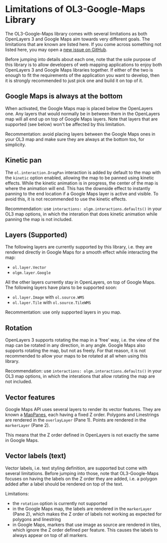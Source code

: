 Limitations of OL3-Google-Maps Library
======================================

The OL3-Google-Maps library comes with several limitations as both OpenLayers 3
and Google Maps aim towards very different goals. The limitations that are
known are listed here. If you come across something not listed here, you may
open a
[new issue on GitHub](https://github.com/mapgears/ol3-google-maps/issues/new).

Before jumping into details about each one, note that the sole purpose of this
library is to allow developers of web mapping applications to enjoy both
OpenLayers 3 and Google Maps libraries together. If either of the two
is enough to fit the requirements of the application you want to develop, then
it is strongly recommended to just pick one and build it on top of it.


Google Maps is always at the bottom
-----------------------------------

When activated, the Google Maps map is placed below the OpenLayers one. Any
layers that would normally be in between them in the OpenLayers map will
all end up on top of Google Maps layers. Note that layers that are supported
(see below) won't be affected by this limitation.

Recommentation: avoid placing layers between the Google Maps ones in your OL3
map and make sure they are always at the bottom too, for simplicity.


Kinetic pan
-----------

The `ol.interaction.DragPan` interaction is added by default to the map with
the `kinetic` option enabled, allowing the map to be panned using kinetic
effects. While the kinetic animation is in progress, the center of the map
is where the animation will end. This has the downside effect to instantly
panning to the end location if a Google Maps layer is active and visible.
To avoid this, it is not recommended to use the kinetic effects.

Recommendation: use `interactions: olgm.interactions.defaults()` in your OL3
map options, in which the interation that does kinetic animation while panning
the map is not included.


Layers (Supported)
------------------

The following layers are currently supported by this library, i.e. they are
rendered directly in Google Maps for a smooth effect while interacting the map:

 * `ol.layer.Vector`
 * `olgm.layer.Google`

All the other layers currently stay in OpenLayers, on top of Google Maps. The
following layers have plans to be supported soon:

 * `ol.layer.Image` with `ol.source.WMS`
 * `ol.layer.Tile` with `ol.source.TileWMS`

Recommentation: use only supported layers in you map.


Rotation
--------

OpenLayers 3 supports rotating the map in a 'free' way, i.e. the view of the
map can be rotated in any direction, in any angle.  Google Maps also supports
rotating the map, but not as freely.  For that reason, it is not recommended
to allow your maps to be rotated at all when using this library.

Recommendation: use `interactions: olgm.interactions.defaults()` in your OL3
map options, in which the interations that allow rotating the map are not
included.


Vector features
---------------

Google Maps API uses several layers to render its vector features. They are
known a
[MapPanes](https://developers.google.com/maps/documentation/javascript/reference#MapPanes),
each having a fixed Z order.  Polygons and Linestrings are rendered in the
`overlayLayer` (Pane 1). Points are rendered in the `markerLayer` (Pane 2).

This means that the Z order defined in OpenLayers is not exactly the same
in Google Maps.



Vector labels (text)
--------------------

Vector labels, i.e. text styling definition, are supported but come with
several limitations. Before jumping into those, note that OL3-Google-Maps
focuses on having the labels on the Z order they are added, i.e. a polygon
added after a label should be rendered on top of the text.

Limitations:

 * the `rotation` option is currently not supported
 * in the Google Maps map, the labels are rendered in the `markerLayer`
   (Pane 2), which makes the Z order of labels not working as expected
   for polygons and linestring
 * in Google Maps, markers that use image as source are rendered in tiles,
   which ignore the Z order defined per feature. This causes the labels
   to always appear on top of all markers.
